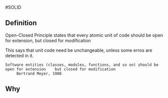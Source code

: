 #SOLID 

## Definition

Open-Closed Principle states that every atomic unit of code should be open for extension, but closed for modification

This says that unit code need be unchangeable, unless some erros are detected in it.




	Software entities (classes, modules, functions, and so on) should be open for extension    but closed for modification
		 Bertrand Meyer, 1988

## Why